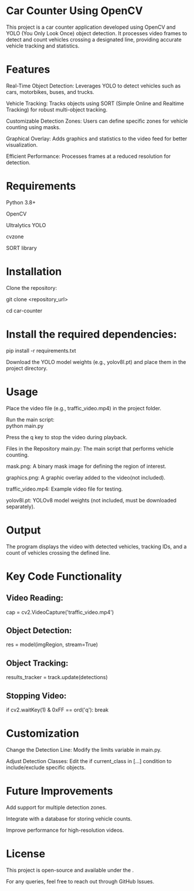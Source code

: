 # **Car Counter Using OpenCV**

  This project is a car counter application developed using OpenCV and YOLO (You Only Look Once) object detection. It processes video frames to detect and count vehicles crossing a designated line, providing accurate vehicle tracking and statistics.

# Features
Real-Time Object Detection: Leverages YOLO to detect vehicles such as cars, motorbikes, buses, and trucks.

Vehicle Tracking: Tracks objects using SORT (Simple Online and Realtime Tracking) for robust multi-object tracking.

Customizable Detection Zones: Users can define specific zones for vehicle counting using masks.

Graphical Overlay: Adds graphics and statistics to the video feed for better visualization.

Efficient Performance: Processes frames at a reduced resolution for detection.

# Requirements

Python 3.8+

OpenCV

Ultralytics YOLO

cvzone

SORT library

# Installation

Clone the repository:

git clone <repository_url>

cd car-counter

# Install the required dependencies:

pip install -r requirements.txt

Download the YOLO model weights (e.g., yolov8l.pt) and place them in the project directory.

# Usage
Place the video file (e.g., traffic_video.mp4) in the project folder.

Run the main script:  
python main.py

Press the q key to stop the video during playback.

Files in the Repository
main.py: The main script that performs vehicle counting.

mask.png: A binary mask image for defining the region of interest.

graphics.png: A graphic overlay added to the video(not included).

traffic_video.mp4: Example video file for testing.

yolov8l.pt: YOLOv8 model weights (not included, must be downloaded separately).

# Output
The program displays the video with detected vehicles, tracking IDs, and a count of vehicles crossing the defined line.

# Key Code Functionality
## Video Reading: 
cap = cv2.VideoCapture('traffic_video.mp4')

## Object Detection: 
res = model(imgRegion, stream=True)

## Object Tracking: 
results_tracker = track.update(detections)

## Stopping Video: 
if cv2.waitKey(1) & 0xFF == ord('q'):
    break

# Customization

Change the Detection Line: Modify the limits variable in main.py.

Adjust Detection Classes: Edit the if current_class in [...] condition to include/exclude specific objects.

# Future Improvements
Add support for multiple detection zones.

Integrate with a database for storing vehicle counts.

Improve performance for high-resolution videos.

# License
This project is open-source and available under the .

For any queries, feel free to reach out through GitHub Issues.

